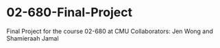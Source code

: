 # 02-680-Final-Project
Final Project for the course 02-680 at CMU
Collaborators: Jen Wong and Shamieraah Jamal 
